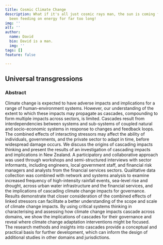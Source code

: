 ```yaml
---
title: Cosmic Climate Change
description: What if it's all just cosmic rays man, the sun is coming for us. We've
  been feeding on energy for far too long!
img: ''
alt: ''
author:
  name: David
  bio: David is a man.
  img: ''
tags: []
feature: false

---
```

## Universal transgressions

### Abstract

Climate change is expected to have adverse impacts and implications for a range of human-environment systems. However, our understanding of the extent to which these impacts may propagate as cascades, compounding to form multiple impacts across sectors, is limited. Cascades result from interdependencies between systems and sub-systems of coupled natural and socio-economic systems in response to changes and feedback loops. The combined effects of interacting stressors may affect the ability of individuals, governments, and the private sector to adapt in time, before widespread damage occurs. We discuss the origins of cascading impacts thinking and present the results of an investigation of cascading impacts and implications in New Zealand. A participatory and collaborative approach was used through workshops and semi-structured interviews with sector informants, including engineers, local government staff, and financial risk managers and analysts from the financial services sectors. Qualitative data collection was combined with network and systems analysis to examine increased frequency of high-intensity rainfall events, sea-level rise and drought, across urban water infrastructure and the financial services, and the implications of cascading climate change impacts for governance. Results demonstrate that closer consideration of the combined effects of linked stressors can facilitate a better understanding of the scope and scale of climate change impacts. By using critical systems thinking in characterising and assessing how climate change impacts cascade across domains, we show the implications of cascades for their governance and reveal where climate change adaptation interventions might be focused. The research methods and insights into cascades provide a conceptual and practical basis for further development, which can inform the design of additional studies in other domains and jurisdictions.